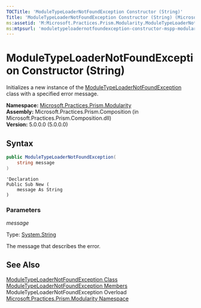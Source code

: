 ```yaml
---
TOCTitle: 'ModuleTypeLoaderNotFoundException Constructor (String)'
Title: 'ModuleTypeLoaderNotFoundException Constructor (String) (Microsoft.Practices.Prism.Modularity)'
ms:assetid: 'M:Microsoft.Practices.Prism.Modularity.ModuleTypeLoaderNotFoundException.\#ctor(System.String)'
ms:mtpsurl: 'moduletypeloadernotfoundexception-constructor-mspp-modularity.md'
---
```



# ModuleTypeLoaderNotFoundException Constructor (String)

Initializes a new instance of the [ModuleTypeLoaderNotFoundException](https://msdn.microsoft.com/library/microsoft.practices.prism.modularity.moduletypeloadernotfoundexception) class with a specified error message.

**Namespace:** [Microsoft.Practices.Prism.Modularity](https://msdn.microsoft.com/library/microsoft.practices.prism.modularity)  
**Assembly:** Microsoft.Practices.Prism.Composition (in Microsoft.Practices.Prism.Composition.dll)  
**Version:** 5.0.0.0 (5.0.0.0)

## Syntax

```C#
public ModuleTypeLoaderNotFoundException(
	string message
)
```

```VB
'Declaration
Public Sub New ( 
	message As String
)
```

### Parameters

*message*

Type: [System.String](http://msdn.microsoft.com/en-us/library/s1wwdcbf)

The message that describes the error.

## See Also

[ModuleTypeLoaderNotFoundException Class](https://msdn.microsoft.com/library/microsoft.practices.prism.modularity.moduletypeloadernotfoundexception)  
[ModuleTypeLoaderNotFoundException Members](https://msdn.microsoft.com/en-us/library/microsoft.practices.prism.modularity.moduletypeloadernotfoundexception_members)  
ModuleTypeLoaderNotFoundException Overload  
[Microsoft.Practices.Prism.Modularity Namespace](https://msdn.microsoft.com/library/microsoft.practices.prism.modularity)  